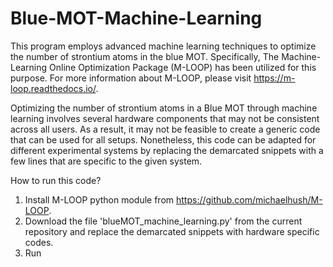 # Blue-MOT-Machine-Learning
This program employs advanced machine learning techniques to optimize the number of strontium atoms in the blue MOT. Specifically, The Machine-Learning Online Optimization Package (M-LOOP) has been utilized for this purpose. For more information about M-LOOP, please visit https://m-loop.readthedocs.io/.

Optimizing the number of strontium atoms in a Blue MOT through machine learning involves several hardware components that may not be consistent across all users. As a result, it may not be feasible to create a generic code that can be used for all setups. Nonetheless, this code can be adapted for different experimental systems by replacing the demarcated snippets with a few lines that are specific to the given system.  

How to run this code?  

1. Install M-LOOP python module from https://github.com/michaelhush/M-LOOP.
2. Download the file 'blueMOT_machine_learning.py' from the current repository and replace the demarcated snippets with hardware specific codes.
3. Run  
